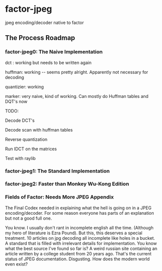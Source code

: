 # factor-jpeg
jpeg encoding/decoder native to factor

## The Process Roadmap

### factor-jpeg0: The Naive Implementation

dct : working but needs to be written again

huffman: working -- seems pretty alright.  Apparently not necessary for decoding

quantizier: working 

marker: very naive, kind of working.  Can mostly do Huffman tables and DQT's now

TODO:

Decode DCT's 

Decode scan with huffman tables

Reverse quantization

Run IDCT on the matrices

Test with raylib

### factor-jpeg1: The Standard Implementation


### factor-jpeg2: Faster than Monkey Wu-Kong Edition


### Fields of Factor: Needs More JPEG Appendix

The Final Codex needed in explaining what the hell is going on in a JPEG encoding/decoder.  For some reason everyone has parts of an explanation but not a good full one.

You know.  I usually don't rant in incomplete english all the time.  (Although my hero of literature is Ezra Pound).  But this, this deserves a special treatment.  10 articles on jpg decoding all incomplete like holes in a bucket.  A standard that is filled with irrelevant details for implementation.  You know what the best source I've found so far is?  A weird russian site containing an article written by a college student from 20 years ago.  That's the current status of JPEG documentation.  Disgusting.  How does the modern world even exist?
